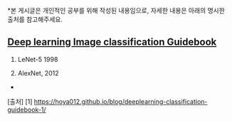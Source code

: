 *본 게시글은 개인적인 공부를 위해 작성된 내용임으로, 자세한 내용은 아래의 명시한 출처를 참고해주세요.

## [Deep learning Image classification Guidebook](https://hoya012.github.io/blog/deeplearning-classification-guidebook-1/)

1. LeNet-5 1998              

2. AlexNet, 2012
- 









[출처]
[1] https://hoya012.github.io/blog/deeplearning-classification-guidebook-1/

